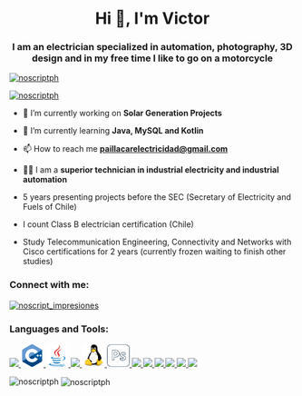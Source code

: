 <h1 align="center">Hi 👋, I'm Victor</h1>
<h3 align="center">I am an electrician specialized in automation, photography, 3D design and in my free time I like to go on a motorcycle</h3>

<p align="left"> <a href="#"><img src="https://komarev.com/ghpvc/?username=noscriptph&label=Profile%20views&color=0e75b6&style=flat" alt="noscriptph" /> </p>

<p align="left"> <a href="#"><img src="https://github-profile-trophy.vercel.app/?username=noscriptph" alt="noscriptph" /></a> </p>

- 🔭 I’m currently working on **Solar Generation Projects**

- 🌱 I’m currently learning **Java, MySQL and Kotlin**

- 📫 How to reach me **paillacarelectricidad@gmail.com**

- 👨‍🏭 I am a **superior technician in industrial electricity and industrial automation**
  
- 5 years presenting projects before the SEC (Secretary of Electricity and Fuels of Chile)
  
- I count Class B electrician certification (Chile)

- Study Telecommunication Engineering, Connectivity and Networks with Cisco certifications for 2 years (currently frozen waiting to finish other studies)

<h3 align="left">Connect with me:</h3>
<p align="left">
<a href="https://instagram.com/noscript_impresiones" target="blank"><img align="center" src="https://raw.githubusercontent.com/rahuldkjain/github-profile-readme-generator/master/src/images/icons/Social/instagram.svg" alt="noscript_impresiones" height="30" width="40" /></a>
</p>
<h3 align="left">Languages and Tools:</h3>
<p align="left"> 
<a href="#"><img src="https://cdn.worldvectorlogo.com/logos/arduino-1.svg"  height="40"/> 
<a href="#"><img src="https://raw.githubusercontent.com/devicons/devicon/master/icons/cplusplus/cplusplus-original.svg" height="40"/> 
<a href="#"><img src="https://raw.githubusercontent.com/devicons/devicon/master/icons/java/java-original.svg" height="40"/> 
<a href="#"><img src="https://www.vectorlogo.zone/logos/kotlinlang/kotlinlang-icon.svg" height="40"/> 
<a href="#"><img src="https://raw.githubusercontent.com/devicons/devicon/master/icons/linux/linux-original.svg"  height="40"/> 
<a href="#"><img src="https://raw.githubusercontent.com/devicons/devicon/master/icons/photoshop/photoshop-line.svg" height="40"/> 
<a href="#"><img src="https://github.com/noscriptph/noscriptph/assets/103396791/c62b4cb8-9c32-421f-aa51-d3f7084b6c64" height="40"/> 
<a href="#"><img src="https://github.com/noscriptph/noscriptph/assets/103396791/ea7e8ba6-b076-4717-918a-f1b7de17ccb9"  height="40"/> 
<a href="#"><img src="https://github.com/noscriptph/noscriptph/assets/103396791/4bf92b27-b014-4ef5-84e4-f8e4359474db"  height="40"/> 
<a href="#"><img src="https://github.com/noscriptph/noscriptph/assets/103396791/42486d6e-0c7b-41bc-ac38-b10e4657ae86" height="40" /> 
<a href="#"><img src="https://github.com/noscriptph/noscriptph/assets/103396791/2efc493a-eabf-436d-b0f2-608972c8dd06" height="40" /> 
<a href="#"><img src="https://github.com/noscriptph/noscriptph/assets/103396791/7e31450e-4fc9-46b1-8a09-431f9a6488ca" height="40" />
</a> </p>

<p><img align="left" src="https://github-readme-stats.vercel.app/api/top-langs?username=noscriptph&show_icons=true&locale=en&layout=compact" alt="noscriptph" /></p>

<p>&nbsp;<img align="center" src="https://github-readme-stats.vercel.app/api?username=noscriptph&show_icons=true&locale=en" alt="noscriptph" /></p>